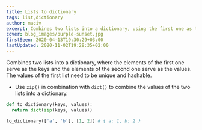 ```yaml
---
title: Lists to dictionary
tags: list,dictionary
author: maciv
excerpt: Combines two lists into a dictionary, using the first one as the keys and the second one as the values.
cover: blog_images/purple-sunset.jpg
firstSeen: 2020-04-13T19:30:29+03:00
lastUpdated: 2020-11-02T19:28:35+02:00
---
```


Combines two lists into a dictionary, where the elements of the first one serve as the keys and the elements of the second one serve as the values.
The values of the first list need to be unique and hashable.

- Use `zip()` in combination with `dict()` to combine the values of the two lists into a dictionary.

```py
def to_dictionary(keys, values):
  return dict(zip(keys, values))
```

```py
to_dictionary(['a', 'b'], [1, 2]) # { a: 1, b: 2 }
```

